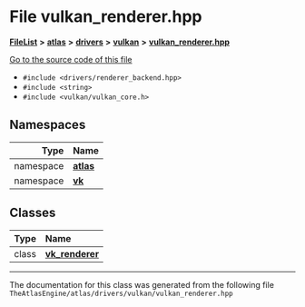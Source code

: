 

# File vulkan\_renderer.hpp



[**FileList**](files.md) **>** [**atlas**](dir_1e6ffef027cfcf7ded3287660b505c9f.md) **>** [**drivers**](dir_1605561db8076fbb4262fa758aa3edc0.md) **>** [**vulkan**](dir_d1501d70e56e021a40f9d93dd0e2ca19.md) **>** [**vulkan\_renderer.hpp**](vulkan__renderer_8hpp.md)

[Go to the source code of this file](vulkan__renderer_8hpp_source.md)



* `#include <drivers/renderer_backend.hpp>`
* `#include <string>`
* `#include <vulkan/vulkan_core.h>`













## Namespaces

| Type | Name |
| ---: | :--- |
| namespace | [**atlas**](namespaceatlas.md) <br> |
| namespace | [**vk**](namespaceatlas_1_1vk.md) <br> |


## Classes

| Type | Name |
| ---: | :--- |
| class | [**vk\_renderer**](classatlas_1_1vk_1_1vk__renderer.md) <br> |



















































------------------------------
The documentation for this class was generated from the following file `TheAtlasEngine/atlas/drivers/vulkan/vulkan_renderer.hpp`

